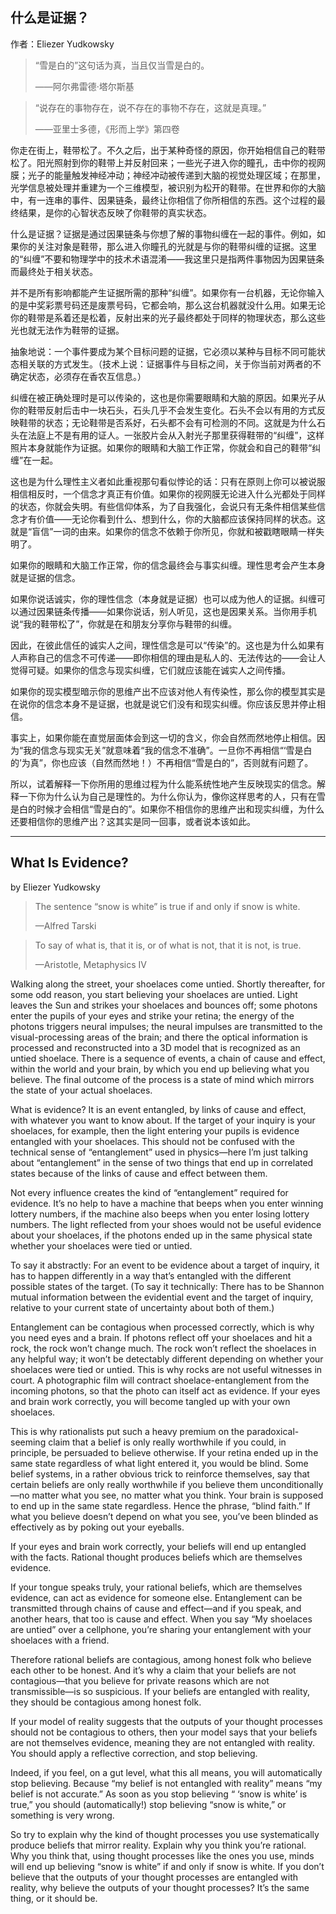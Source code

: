 ## 什么是证据？

作者：Eliezer Yudkowsky

> “雪是白的”这句话为真，当且仅当雪是白的。
>
> ——阿尔弗雷德·塔尔斯基

> “说存在的事物存在，说不存在的事物不存在，这就是真理。”
>
> ——亚里士多德，《形而上学》第四卷

你走在街上，鞋带松了。不久之后，出于某种奇怪的原因，你开始相信自己的鞋带松了。阳光照射到你的鞋带上并反射回来；一些光子进入你的瞳孔，击中你的视网膜；光子的能量触发神经冲动；神经冲动被传递到大脑的视觉处理区域；在那里，光学信息被处理并重建为一个三维模型，被识别为松开的鞋带。在世界和你的大脑中，有一连串的事件、因果链条，最终让你相信了你所相信的东西。这个过程的最终结果，是你的心智状态反映了你鞋带的真实状态。

什么是证据？证据是通过因果链条与你想了解的事物纠缠在一起的事件。例如，如果你的关注对象是鞋带，那么进入你瞳孔的光就是与你的鞋带纠缠的证据。这里的“纠缠”不要和物理学中的技术术语混淆——我这里只是指两件事物因为因果链条而最终处于相关状态。

并不是所有影响都能产生证据所需的那种“纠缠”。如果你有一台机器，无论你输入的是中奖彩票号码还是废票号码，它都会响，那么这台机器就没什么用。如果无论你的鞋带是系着还是松着，反射出来的光子最终都处于同样的物理状态，那么这些光也就无法作为鞋带的证据。

抽象地说：一个事件要成为某个目标问题的证据，它必须以某种与目标不同可能状态相关联的方式发生。（技术上说：证据事件与目标之间，关于你当前对两者的不确定状态，必须存在香农互信息。）

纠缠在被正确处理时是可以传染的，这也是你需要眼睛和大脑的原因。如果光子从你的鞋带反射后击中一块石头，石头几乎不会发生变化。石头不会以有用的方式反映鞋带的状态；无论鞋带是否系好，石头都不会有可检测的不同。这就是为什么石头在法庭上不是有用的证人。一张胶片会从入射光子那里获得鞋带的“纠缠”，这样照片本身就能作为证据。如果你的眼睛和大脑工作正常，你就会和自己的鞋带“纠缠”在一起。

这也是为什么理性主义者如此重视那句看似悖论的话：只有在原则上你可以被说服相信相反时，一个信念才真正有价值。如果你的视网膜无论进入什么光都处于同样的状态，你就会失明。有些信仰体系，为了自我强化，会说只有无条件相信某些信念才有价值——无论你看到什么、想到什么，你的大脑都应该保持同样的状态。这就是“盲信”一词的由来。如果你的信念不依赖于你所见，你就和被戳瞎眼睛一样失明了。

如果你的眼睛和大脑工作正常，你的信念最终会与事实纠缠。理性思考会产生本身就是证据的信念。

如果你说话诚实，你的理性信念（本身就是证据）也可以成为他人的证据。纠缠可以通过因果链条传播——如果你说话，别人听见，这也是因果关系。当你用手机说“我的鞋带松了”，你就是在和朋友分享你与鞋带的纠缠。

因此，在彼此信任的诚实人之间，理性信念是可以“传染”的。这也是为什么如果有人声称自己的信念不可传递——即你相信的理由是私人的、无法传达的——会让人觉得可疑。如果你的信念与现实纠缠，它们就应该能在诚实人之间传播。

如果你的现实模型暗示你的思维产出不应该对他人有传染性，那么你的模型其实是在说你的信念本身不是证据，也就是说它们没有和现实纠缠。你应该反思并停止相信。

事实上，如果你能在直觉层面体会到这一切的含义，你会自然而然地停止相信。因为“我的信念与现实无关”就意味着“我的信念不准确”。一旦你不再相信“‘雪是白的’为真”，你也应该（自然而然地！）不再相信“雪是白的”，否则就有问题了。

所以，试着解释一下你所用的思维过程为什么能系统性地产生反映现实的信念。解释一下你为什么认为自己是理性的。为什么你认为，像你这样思考的人，只有在雪是白的时候才会相信“雪是白的”。如果你不相信你的思维产出和现实纠缠，为什么还要相信你的思维产出？这其实是同一回事，或者说本该如此。

---

## What Is Evidence?

by Eliezer Yudkowsky

> The sentence “snow is white” is true if and only if snow is white.
> 
> —Alfred Tarski

> To say of what is, that it is, or of what is not, that it is not, is true.
> 
> —Aristotle, Metaphysics IV

Walking along the street, your shoelaces come untied. Shortly thereafter, for some odd reason, you start believing your shoelaces are untied. Light leaves the Sun and strikes your shoelaces and bounces off; some photons enter the pupils of your eyes and strike your retina; the energy of the photons triggers neural impulses; the neural impulses are transmitted to the visual-processing areas of the brain; and there the optical information is processed and reconstructed into a 3D model that is recognized as an untied shoelace. There is a sequence of events, a chain of cause and effect, within the world and your brain, by which you end up believing what you believe. The final outcome of the process is a state of mind which mirrors the state of your actual shoelaces.

What is evidence? It is an event entangled, by links of cause and effect, with whatever you want to know about. If the target of your inquiry is your shoelaces, for example, then the light entering your pupils is evidence entangled with your shoelaces. This should not be confused with the technical sense of “entanglement” used in physics—here I’m just talking about “entanglement” in the sense of two things that end up in correlated states because of the links of cause and effect between them.

Not every influence creates the kind of “entanglement” required for evidence. It’s no help to have a machine that beeps when you enter winning lottery numbers, if the machine also beeps when you enter losing lottery numbers. The light reflected from your shoes would not be useful evidence about your shoelaces, if the photons ended up in the same physical state whether your shoelaces were tied or untied.

To say it abstractly: For an event to be evidence about a target of inquiry, it has to happen differently in a way that’s entangled with the different possible states of the target. (To say it technically: There has to be Shannon mutual information between the evidential event and the target of inquiry, relative to your current state of uncertainty about both of them.)

Entanglement can be contagious when processed correctly, which is why you need eyes and a brain. If photons reflect off your shoelaces and hit a rock, the rock won’t change much. The rock won’t reflect the shoelaces in any helpful way; it won’t be detectably different depending on whether your shoelaces were tied or untied. This is why rocks are not useful witnesses in court. A photographic film will contract shoelace-entanglement from the incoming photons, so that the photo can itself act as evidence. If your eyes and brain work correctly, you will become tangled up with your own shoelaces.

This is why rationalists put such a heavy premium on the paradoxical-seeming claim that a belief is only really worthwhile if you could, in principle, be persuaded to believe otherwise. If your retina ended up in the same state regardless of what light entered it, you would be blind. Some belief systems, in a rather obvious trick to reinforce themselves, say that certain beliefs are only really worthwhile if you believe them unconditionally—no matter what you see, no matter what you think. Your brain is supposed to end up in the same state regardless. Hence the phrase, “blind faith.” If what you believe doesn’t depend on what you see, you’ve been blinded as effectively as by poking out your eyeballs.

If your eyes and brain work correctly, your beliefs will end up entangled with the facts. Rational thought produces beliefs which are themselves evidence.

If your tongue speaks truly, your rational beliefs, which are themselves evidence, can act as evidence for someone else. Entanglement can be transmitted through chains of cause and effect—and if you speak, and another hears, that too is cause and effect. When you say “My shoelaces are untied” over a cellphone, you’re sharing your entanglement with your shoelaces with a friend.

Therefore rational beliefs are contagious, among honest folk who believe each other to be honest. And it’s why a claim that your beliefs are not contagious—that you believe for private reasons which are not transmissible—is so suspicious. If your beliefs are entangled with reality, they should be contagious among honest folk.

If your model of reality suggests that the outputs of your thought processes should not be contagious to others, then your model says that your beliefs are not themselves evidence, meaning they are not entangled with reality. You should apply a reflective correction, and stop believing.

Indeed, if you feel, on a gut level, what this all means, you will automatically stop believing. Because “my belief is not entangled with reality” means “my belief is not accurate.” As soon as you stop believing “ ‘snow is white’ is true,” you should (automatically!) stop believing “snow is white,” or something is very wrong.

So try to explain why the kind of thought processes you use systematically produce beliefs that mirror reality. Explain why you think you’re rational. Why you think that, using thought processes like the ones you use, minds will end up believing “snow is white” if and only if snow is white. If you don’t believe that the outputs of your thought processes are entangled with reality, why believe the outputs of your thought processes? It’s the same thing, or it should be.